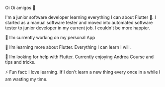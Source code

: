 Oi Oi amigos 👋

I'm a junior software developer learning everything I can about Flutter 💙. I started as a manual software tester and moved into automated software tester to junior developer in my current job. I couldn't be more happier. 


🔭 I’m currently working on my personal App

🌱 I’m learning more about Flutter. Everything I can learn I will.

🤔 I’m looking for help with Flutter. Currently enjoying Andrea Course and tips and tricks.

⚡ Fun fact: I love learning. If I don't learn a new thing every once in a while I am wasting my time. 

